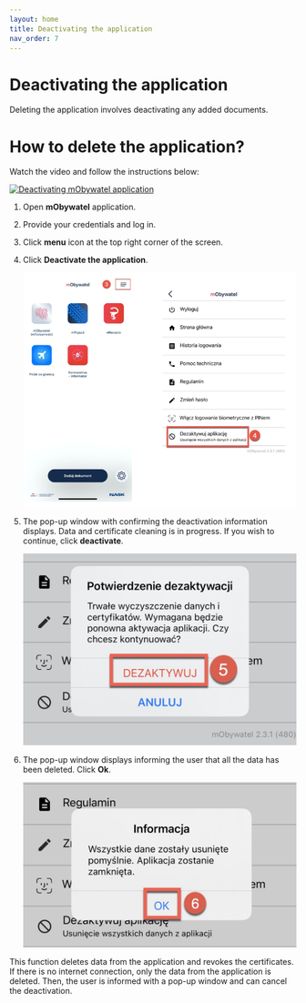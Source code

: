 ```yaml
---
layout: home
title: Deactivating the application
nav_order: 7
---
```


Deactivating the application
===

Deleting the application involves deactivating any added documents. 

# How to delete the application?

Watch the video and follow the instructions below:

[![Deactivating mObywatel application](https://res.cloudinary.com/marcomontalbano/image/upload/v1619713215/video_to_markdown/images/youtube--ug6oJVjkBKA-c05b58ac6eb4c4700831b2b3070cd403.jpg)](https://www.youtube.com/watch?v=ug6oJVjkBKA "Deactivating mObywatel application")

1. Open **mObywatel** application. 
2. Provide your credentials and log in.
3. Click **menu** icon at the top right corner of the screen.
4. Click **Deactivate the application**.

    <img src="./assets/images/deactivate.png" width="500">
    
5. The pop-up window with confirming the deactivation information displays. Data and certificate cleaning is in progress. If you wish to continue, click **deactivate**. 

    ![data cleaning](assets/images/datacleaning.jpg)

6. The pop-up window displays informing the user that 
all the data has been deleted. Click **Ok**.

    ![deleted data](assets/images/popup.jpeg)

This function deletes data from the application and revokes the certificates.   
If there is no internet connection, only the data from the application is deleted. Then, the user is informed with a pop-up window and can cancel the deactivation. 

